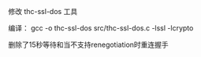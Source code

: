 修改 thc-ssl-dos 工具

编译： gcc -o thc-ssl-dos src/thc-ssl-dos.c  -lssl -lcrypto

删除了15秒等待和当不支持renegotiation时重连握手